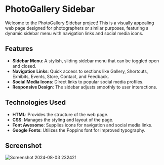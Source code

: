 # PhotoGallery Sidebar

Welcome to the PhotoGallery Sidebar project! This is a visually appealing web page designed for photographers or similar purposes, featuring a dynamic sidebar menu with navigation links and social media icons.

## Features

- **Sidebar Menu**: A stylish, sliding sidebar menu that can be toggled open and closed.
- **Navigation Links**: Quick access to sections like Gallery, Shortcuts, Exhibits, Events, Store, Contact, and Feedback.
- **Social Media Icons**: Direct links to popular social media profiles.
- **Responsive Design**: The sidebar adjusts smoothly to user interactions.

## Technologies Used

- **HTML**: Provides the structure of the web page.
- **CSS**: Manages the styling and layout of the page.
- **Font Awesome**: Supplies icons for navigation and social media links.
- **Google Fonts**: Utilizes the Poppins font for improved typography.

## Screenshot
![Screenshot 2024-08-03 232421](https://github.com/user-attachments/assets/eaca2411-a483-4914-8463-1589cca5323d)

